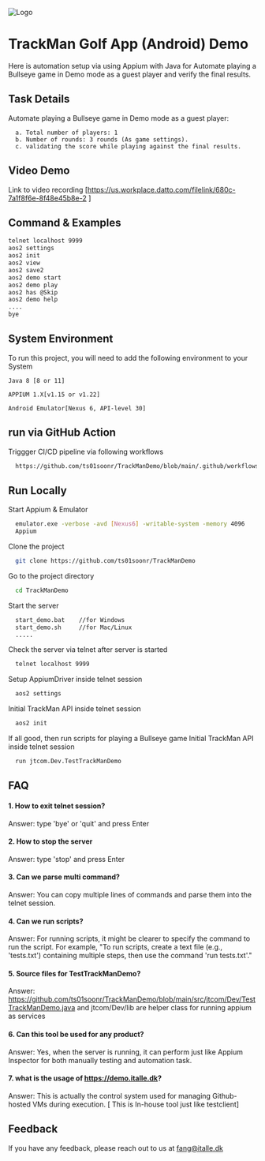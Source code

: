 
![Logo](https://demo.italle.dk/img/computers.png)


# TrackMan Golf App (Android) Demo

Here is automation setup via using Appium with Java for
Automate playing a Bullseye game in Demo mode as a guest player and verify the final results.




## Task Details

Automate playing a Bullseye game in Demo mode as a guest player:

```
  a. Total number of players: 1
  b. Number of rounds: 3 rounds (As game settings).
  c. validating the score while playing against the final results.
```
    
## Video Demo

Link to video recording [https://us.workplace.datto.com/filelink/680c-7a1f8f6e-8f48e45b8e-2 ]


## Command & Examples

```bash
telnet localhost 9999
aos2 settings
aos2 init
aos2 view
aos2 save2
aos2 demo start
aos2 demo play
aos2 has @Skip
aos2 demo help
....
bye

```


## System Environment

To run this project, you will need to add the following environment to your System

`Java 8 [8 or 11]`

`APPIUM 1.X[v1.15 or v1.22]`

`Android Emulator[Nexus 6, API-level 30]`

## run via GitHub Action

Triggger CI/CD pipeline via following workflows

```bash
  https://github.com/ts01soonr/TrackManDemo/blob/main/.github/workflows/run-test.yml
```

## Run Locally

Start Appium & Emulator

```bash
  emulator.exe -verbose -avd [Nexus6] -writable-system -memory 4096
  Appium 
```

Clone the project
```bash
  git clone https://github.com/ts01soonr/TrackManDemo
```

Go to the project directory
```bash
  cd TrackManDemo
```

Start the server

```bash
  start_demo.bat    //for Windows
  start_demo.sh     //for Mac/Linux
  .....
```

Check the server via telnet after server is started

```bash
  telnet localhost 9999
```
Setup AppiumDriver inside telnet session

```bash
  aos2 settings
```
Initial TrackMan API inside telnet session

```bash
  aos2 init
```

If all good, then run scripts for playing a Bullseye game
Initial TrackMan API inside telnet session

```bash
  run jtcom.Dev.TestTrackManDemo
```

## FAQ

#### 1. How to exit telnet session?

Answer: type 'bye' or 'quit' and press Enter 

#### 2. How to stop the server

Answer: type 'stop' and press Enter

#### 3. Can we parse multi command?

Answer: You can copy multiple lines of commands and parse them into the telnet session.

#### 4. Can we run scripts?

Answer: For running scripts, it might be clearer to specify the command to run the script. For example, "To run scripts, create a text file (e.g., 'tests.txt') containing multiple steps, then use the command 'run tests.txt'."

#### 5. Source files for TestTrackManDemo?
Answer: https://github.com/ts01soonr/TrackManDemo/blob/main/src/jtcom/Dev/TestTrackManDemo.java and jtcom/Dev/lib are helper class for running appium as services

#### 6. Can this tool be used for any product?

Answer: Yes, when the server is running, it can perform just like Appium Inspector for both manually testing and automation task. 

#### 7. what is the usage of https://demo.italle.dk?

Answer: This is actually the control system used for managing Github-hosted VMs during execution. [ This is In-house tool just like testclient]

## Feedback

If you have any feedback, please reach out to us at fang@italle.dk
